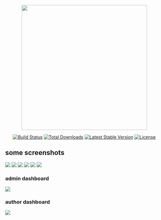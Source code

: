 <p align="center"><img src="https://res.cloudinary.com/dtfbvvkyp/image/upload/v1566331377/laravel-logolockup-cmyk-red.svg" width="400"></p>

<p align="center">
<a href="https://travis-ci.org/laravel/framework"><img src="https://travis-ci.org/laravel/framework.svg" alt="Build Status"></a>
<a href="https://packagist.org/packages/laravel/framework"><img src="https://poser.pugx.org/laravel/framework/d/total.svg" alt="Total Downloads"></a>
<a href="https://packagist.org/packages/laravel/framework"><img src="https://poser.pugx.org/laravel/framework/v/stable.svg" alt="Latest Stable Version"></a>
<a href="https://packagist.org/packages/laravel/framework"><img src="https://poser.pugx.org/laravel/framework/license.svg" alt="License"></a>
</p>

## some screenshots
![](https://raw.githubusercontent.com/crrakib5/Blog-with-Php-Laravel/master/Screenshots/2.blog.png)
![](https://raw.githubusercontent.com/crrakib5/Blog-with-Php-Laravel/master/Screenshots/all.blog.png)
![](https://raw.githubusercontent.com/crrakib5/Blog-with-Php-Laravel/master/Screenshots/search.blog.png)
![](https://raw.githubusercontent.com/crrakib5/Blog-with-Php-Laravel/master/Screenshots/search.blog.1..png)
![](https://raw.githubusercontent.com/crrakib5/Blog-with-Php-Laravel/master/Screenshots/demo.blog.png)
![](https://raw.githubusercontent.com/crrakib5/Blog-with-Php-Laravel/master/Screenshots/all.blog.png)
### admin dashboard
![](https://raw.githubusercontent.com/crrakib5/Blog-with-Php-Laravel/master/Screenshots/admin.dashboard.png)
### author dashboard
![](https://raw.githubusercontent.com/crrakib5/Blog-with-Php-Laravel/master/Screenshots/author.dashboard.png)
